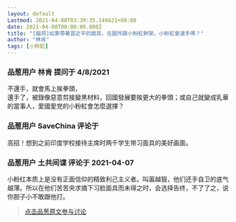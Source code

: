```yaml
---
layout: default
Lastmod: 2021-04-08T03:39:35.149421+00:00
date: 2021-04-08T00:00:00.000Z
title: "[腦洞]如果帶著習近平的面具，在國外跟小粉紅幹架，小粉紅會還手嗎？"
author: "林肯"
tags: [小粉紅]
---
```



### 品葱用户 **林肯** 提问于 4/8/2021
    
不還手，就會馬上挨拳頭，  
還手了，被錄像惡意剪接變黑材料，回國發展要挨更大的拳頭；或自己就變成乳華的當事人，愛國愛党的小粉紅會怎麼選擇？
    
                

### 品葱用户 **SaveChina** 评论于 
        
高招！想到之前印度学校接待主席时两千学生带习面具的美好画面。
        
                

### 品葱用户 **土共间谍** 评论于 2021-04-07
        
小粉红本质上是没有正面信仰的精致利己主义者。叫嚣越狠，他们还手自卫的底气越薄。所以在他们苦苦央求摘下习脸面具而未得之时，会选择告终，不了了之，说你胆子小不敢跟他打。
        
                





> [点击品葱原文参与讨论](https://pincong.rocks/question/37802)

